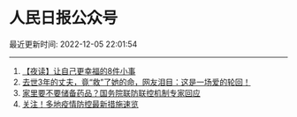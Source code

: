 # 人民日报公众号

最近更新时间: 2022-12-05 22:01:54

--- 
1. [【夜读】让自己更幸福的8件小事](https://mp.weixin.qq.com/s/ooWmSEbFGWPNRoHTabUYKw) 
2. [去世3年的丈夫，竟“救”了她的命，网友泪目：这是一场爱的轮回！](https://mp.weixin.qq.com/s/JwNtXGmxCABDdf1uRd749w) 
3. [家里要不要储备药品？国务院联防联控机制专家回应](https://mp.weixin.qq.com/s/WHxIxzOMzjhiC8ksKa1U_w) 
4. [关注！多地疫情防控最新措施速览](https://mp.weixin.qq.com/s/YBdP2uErjbNOAVXBvYr--Q) 
